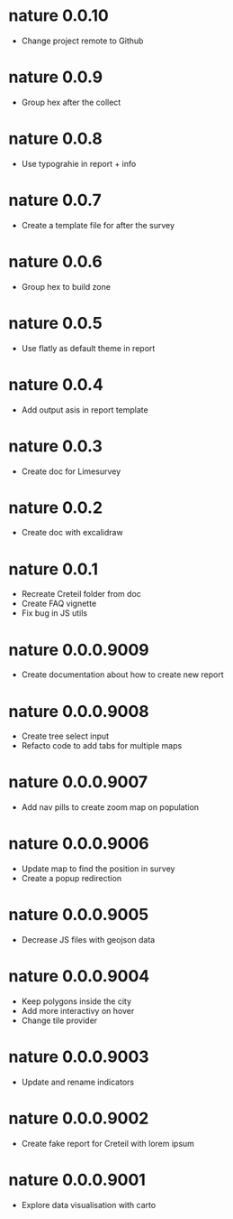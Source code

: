 # nature 0.0.10

* Change project remote to Github

# nature 0.0.9

* Group hex after the collect

# nature 0.0.8

* Use typograhie in report + info

# nature 0.0.7

* Create a template file for after the survey

# nature 0.0.6

* Group hex to build zone 

# nature 0.0.5

* Use flatly as default theme in report

# nature 0.0.4

* Add output asis in report template

# nature 0.0.3

* Create doc for Limesurvey

# nature 0.0.2

* Create doc with excalidraw

# nature 0.0.1

* Recreate Creteil folder from doc 
* Create FAQ vignette
* Fix bug in JS utils

# nature 0.0.0.9009

* Create documentation about how to create new report

# nature 0.0.0.9008

* Create tree select input
* Refacto code to add tabs for multiple maps

# nature 0.0.0.9007

* Add nav pills to create zoom map on population

# nature 0.0.0.9006

* Update map to find the position in survey
* Create a popup redirection

# nature 0.0.0.9005

* Decrease JS files with geojson data

# nature 0.0.0.9004

* Keep polygons inside the city
* Add more interactivy on hover
* Change tile provider

# nature 0.0.0.9003

* Update and rename indicators

# nature 0.0.0.9002

* Create fake report for Creteil with lorem ipsum

# nature 0.0.0.9001

* Explore data visualisation with carto
